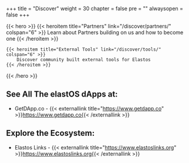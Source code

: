 
+++
title = "Discover"
weight = 30
chapter = false
pre = ""
alwaysopen = false
+++

{{< hero >}}
    {{< heroitem title="Partners" link="/discover/partners/"  colspan="6" >}}
        Learn about Partners building on us and how to become one
    {{< /heroitem >}}
    
    {{< heroitem title="External Tools" link="/discover/tools/" colspan="6" >}}
        Discover community built external tools for Elastos
    {{< /heroitem >}}
{{< /hero >}}

## See All The elastOS dApps at:

- GetDApp.co - {{< externallink title="https://www.getdapp.co" >}}https://www.getdapp.co{{< /externallink >}}

## Explore the Ecosystem:

- Elastos Links - {{< externallink title="https://www.elastoslinks.org" >}}https://www.elastoslinks.org{{< /externallink >}}


